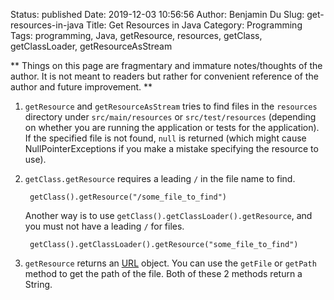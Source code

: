 Status: published
Date: 2019-12-03 10:56:56
Author: Benjamin Du
Slug: get-resources-in-java
Title: Get Resources in Java
Category: Programming
Tags: programming, Java, getResource, resources, getClass, getClassLoader, getResourceAsStream

**
Things on this page are fragmentary and immature notes/thoughts of the author.
It is not meant to readers but rather for convenient reference of the author and future improvement.
**

1. `getResource` and `getResourceAsStream` tries to find files in the `resources` directory 
    under `src/main/resources` or `src/test/resources` 
    (depending on whether you are running the application or tests for the application).
    If the specified file is not found,
    `null` is returned (which might cause NullPointerExceptions if you make a mistake specifying the resource to use).

2. `getClass.getResource` requires a leading `/` in the file name to find.

        getClass().getResource("/some_file_to_find")

    Another way is to use `getClass().getClassLoader().getResource`,
    and you must not have a leading `/` for files.

        getClass().getClassLoader().getResource("some_file_to_find")

3. `getResource` returns an [URL](https://docs.oracle.com/javase/8/docs/api/java/net/URL.html) object.
    You can use the `getFile` or `getPath` method to get the path of the file. 
    Both of these 2 methods return a String.
